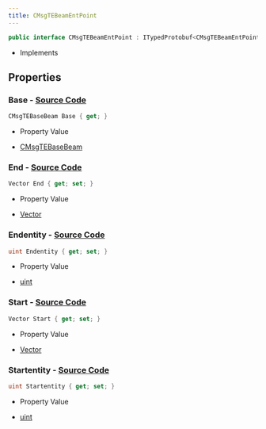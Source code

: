 ```yaml
---
title: CMsgTEBeamEntPoint
---
```


```csharp
public interface CMsgTEBeamEntPoint : ITypedProtobuf<CMsgTEBeamEntPoint>, INativeHandle, INetMessage<CMsgTEBeamEntPoint>, IDisposable
```

- Implements

## Properties

### **Base** - [Source Code](https://github.com/swiftly-solution/swiftlys2/blob/main/managed/src/SwiftlyS2.Generated/Protobufs/Interfaces/CMsgTEBeamEntPoint.cs#L18)

```csharp
CMsgTEBaseBeam Base { get; }
```

- Property Value

- [CMsgTEBaseBeam](/docs/api/shared/protobufdefinitions/cmsgtebasebeam)

### **End** - [Source Code](https://github.com/swiftly-solution/swiftlys2/blob/main/managed/src/SwiftlyS2.Generated/Protobufs/Interfaces/CMsgTEBeamEntPoint.cs#L30)

```csharp
Vector End { get; set; }
```

- Property Value

- [Vector](/docs/api/shared/natives/vector)

### **Endentity** - [Source Code](https://github.com/swiftly-solution/swiftlys2/blob/main/managed/src/SwiftlyS2.Generated/Protobufs/Interfaces/CMsgTEBeamEntPoint.cs#L24)

```csharp
uint Endentity { get; set; }
```

- Property Value

- [uint](https://learn.microsoft.com/dotnet/api/system.uint32)

### **Start** - [Source Code](https://github.com/swiftly-solution/swiftlys2/blob/main/managed/src/SwiftlyS2.Generated/Protobufs/Interfaces/CMsgTEBeamEntPoint.cs#L27)

```csharp
Vector Start { get; set; }
```

- Property Value

- [Vector](/docs/api/shared/natives/vector)

### **Startentity** - [Source Code](https://github.com/swiftly-solution/swiftlys2/blob/main/managed/src/SwiftlyS2.Generated/Protobufs/Interfaces/CMsgTEBeamEntPoint.cs#L21)

```csharp
uint Startentity { get; set; }
```

- Property Value

- [uint](https://learn.microsoft.com/dotnet/api/system.uint32)

